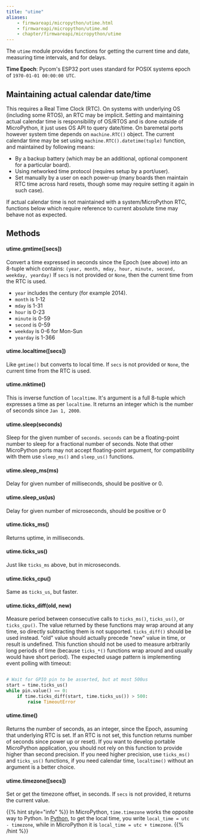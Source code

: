 ```yaml
---
title: "utime"
aliases:
    - firmwareapi/micropython/utime.html
    - firmwareapi/micropython/utime.md
    - chapter/firmwareapi/micropython/utime
---
```


The `utime` module provides functions for getting the current time and date, measuring time intervals, and for delays.

**Time Epoch**: Pycom's ESP32 port uses standard for POSIX systems epoch of `1970-01-01 00:00:00 UTC`.

## Maintaining actual calendar date/time

This requires a Real Time Clock (RTC). On systems with underlying OS (including some RTOS), an RTC may be implicit. Setting and maintaining actual calendar time is responsibility of OS/RTOS and is done outside of MicroPython, it just uses OS API to query date/time. On baremetal ports however system time depends on `machine.RTC()` object. The current calendar time may be set using `machine.RTC().datetime(tuple)` function, and maintained by following means:

* By a backup battery (which may be an additional, optional component for a particular board).
* Using networked time protocol (requires setup by a port/user).
* Set manually by a user on each power-up (many boards then maintain RTC time across hard resets, though some may require setting it again in such case).

If actual calendar time is not maintained with a system/MicroPython RTC, functions below which require reference to current absolute time may behave not as expected.

## Methods

#### utime.gmtime(\[secs\])

Convert a time expressed in seconds since the Epoch (see above) into an 8-tuple which contains: `(year, month, mday, hour, minute, second, weekday, yearday)` If `secs` is not provided or `None`, then the current time from the RTC is used.

* `year` includes the century (for example 2014).
* `month` is 1-12
* `mday` is 1-31
* `hour` is 0-23
* `minute` is 0-59
* `second` is 0-59
* `weekday` is 0-6 for Mon-Sun
* `yearday` is 1-366

#### utime.localtime(\[secs\])

Like `gmtime()` but converts to local time. If `secs` is not provided or `None`, the current time from the RTC is used.

#### utime.mktime()

This is inverse function of `localtime`. It's argument is a full 8-tuple which expresses a time as per `localtime`. It returns an integer which is the number of seconds since `Jan 1, 2000`.

#### utime.sleep(seconds)

Sleep for the given number of `seconds`. `seconds` can be a floating-point number to sleep for a fractional number of seconds. Note that other MicroPython ports may not accept floating-point argument, for compatibility with them use `sleep_ms()` and `sleep_us()` functions.

#### utime.sleep\_ms(ms)

Delay for given number of milliseconds, should be positive or 0.

#### utime.sleep\_us(us)

Delay for given number of microseconds, should be positive or 0

#### utime.ticks\_ms()

Returns uptime, in milliseconds.

#### utime.ticks\_us()

Just like `ticks_ms` above, but in microseconds.

#### utime.ticks\_cpu()

Same as `ticks_us`, but faster.

#### utime.ticks\_diff(old, new)

Measure period between consecutive calls to `ticks_ms()`, `ticks_us()`, or `ticks_cpu()`. The value returned by these functions may wrap around at any time, so directly subtracting them is not supported. `ticks_diff()` should be used instead. "old" value should actually precede "new" value in time, or result is undefined. This function should not be used to measure arbitrarily long periods of time (because `ticks_*()` functions wrap around and usually would have short period). The expected usage pattern is implementing event polling with timeout:

```python

# Wait for GPIO pin to be asserted, but at most 500us
start = time.ticks_us()
while pin.value() == 0:
    if time.ticks_diff(start, time.ticks_us()) > 500:
        raise TimeoutError
```

#### utime.time()

Returns the number of seconds, as an integer, since the Epoch, assuming that underlying RTC is set. If an RTC is not set, this function returns number of seconds since power up or reset). If you want to develop portable MicroPython application, you should not rely on this function to provide higher than second precision. If you need higher precision, use `ticks_ms()` and `ticks_us()` functions, if you need calendar time, `localtime()` without an argument is a better choice.

#### utime.timezone(\[secs\])

Set or get the timezone offset, in seconds. If `secs` is not provided, it returns the current value.

{{% hint style="info" %}}
In MicroPython, `time.timezone` works the opposite way to Python. In [Python](https://docs.python.org/3/library/time.html#time.timezone), to get the local time, you write `local_time = utc - timezone`, while in MicroPython it is `local_time = utc + timezone`.
{{% /hint %}}

